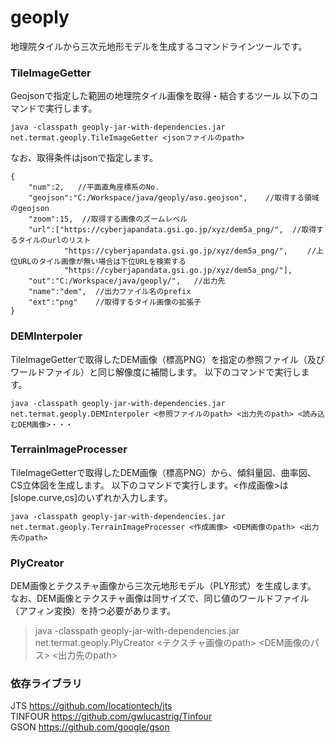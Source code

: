 # geoply

地理院タイルから三次元地形モデルを生成するコマンドラインツールです。

### TileImageGetter
Geojsonで指定した範囲の地理院タイル画像を取得・結合するツール
以下のコマンドで実行します。
```
java -classpath geoply-jar-with-dependencies.jar net.termat.geoply.TileImageGetter <jsonファイルのpath>
```
なお、取得条件はjsonで指定します。 
```
{
	"num":2,   //平面直角座標系のNo.
	"geojson":"C:/Workspace/java/geoply/aso.geojson",    //取得する領域のgeojson
	"zoom":15,  //取得する画像のズームレベル
	"url":["https://cyberjapandata.gsi.go.jp/xyz/dem5a_png/",  //取得するタイルのurlのリスト
			"https://cyberjapandata.gsi.go.jp/xyz/dem5a_png/",　　 //上位URLのタイル画像が無い場合は下位URLを検索する
			"https://cyberjapandata.gsi.go.jp/xyz/dem5a_png/"],
	"out":"C:/Workspace/java/geoply/",   //出力先
	"name":"dem",  //出力ファイル名のprefix
	"ext":"png"    //取得するタイル画像の拡張子
}
```  
### DEMInterpoler
TileImageGetterで取得したDEM画像（標高PNG）を指定の参照ファイル（及びワールドファイル）と同じ解像度に補間します。
以下のコマンドで実行します。
```
java -classpath geoply-jar-with-dependencies.jar net.termat.geoply.DEMInterpoler <参照ファイルのpath> <出力先のpath> <読み込むDEM画像>・・・
```
### TerrainImageProcesser
TileImageGetterで取得したDEM画像（標高PNG）から、傾斜量図、曲率図、CS立体図を生成します。
以下のコマンドで実行します。<作成画像>は[slope.curve,cs]のいずれか入力します。
```
java -classpath geoply-jar-with-dependencies.jar net.termat.geoply.TerrainImageProcesser <作成画像> <DEM画像のpath> <出力先のpath>
```
### PlyCreator
DEM画像とテクスチャ画像から三次元地形モデル（PLY形式）を生成します。
なお、DEM画像とテクスチャ画像は同サイズで、同じ値のワールドファイル（アフィン変換）を持つ必要があります。

>java -classpath geoply-jar-with-dependencies.jar net.termat.geoply.PlyCreator <テクスチャ画像のpath> <DEM画像のパス> <出力先のpath>

### 依存ライブラリ
JTS https://github.com/locationtech/jts<br />
TINFOUR https://github.com/gwlucastrig/Tinfour<br />
GSON https://github.com/google/gson<br />

